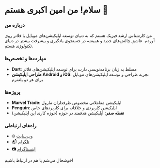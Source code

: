 # سلام! من امین اکبری هستم 👋

### درباره من
من کارشناس ارشد فیزیک هستم که به دنیای توسعه اپلیکیشن‌های موبایل با فلاتر روی آوردم. عاشق چالش‌های جدید و همیشه در جستجوی یادگیری و پیشرفت بیشتر در دنیای تکنولوژی هستم.

### مهارت‌ها و تخصص‌ها
- **Dart**: مسلط به زبان برنامه‌نویسی دارت برای توسعه اپلیکیشن‌های فلاتر
- **طراحی اپلیکیشن Android و iOS**: تجربه طراحی و توسعه اپلیکیشن‌های موبایل برای هر دو پلتفرم

### پروژه‌ها
- **Marvel Trade**: اپلیکیشن معاملاتی مخصوص طرفداران مارول
- **Penguin**: اپلیکیشن کاربردی و خلاقانه برای کاربردهای خاص
- **نقطه صفر**: اپلیکیشن هدفمند در حوزه (حوزه کاری این اپلیکیشن)

### راه‌های ارتباطی
- 🌐 [وب‌سایت](http://www.fluttereza.com/)
- 📬 [تلگرام](https://t.me/rizaxldi)
- 📷 [اینستاگرام](https://www.instagram.com/fluttereza/)

خوشحال می‌شم با هم در ارتباط باشیم!
